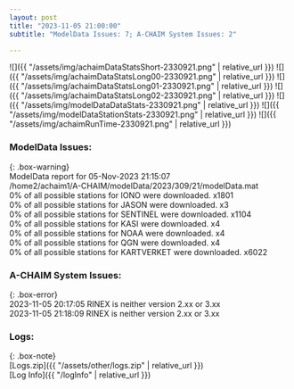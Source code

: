 ```yaml
---
layout: post
title: "2023-11-05 21:00:00"
subtitle: "ModelData Issues: 7; A-CHAIM System Issues: 2"

---
```


![]({{ "/assets/img/achaimDataStatsShort-2330921.png" | relative_url }})
![]({{ "/assets/img/achaimDataStatsLong00-2330921.png" | relative_url }})
![]({{ "/assets/img/achaimDataStatsLong01-2330921.png" | relative_url }})
![]({{ "/assets/img/achaimDataStatsLong02-2330921.png" | relative_url }})
![]({{ "/assets/img/modelDataDataStats-2330921.png" | relative_url }})
![]({{ "/assets/img/modelDataStationStats-2330921.png" | relative_url }})
![]({{ "/assets/img/achaimRunTime-2330921.png" | relative_url }})


### ModelData Issues:  
  
{: .box-warning}  
 ModelData report for 05-Nov-2023 21:15:07   
 /home2/achaim1/A-CHAIM/modelData/2023/309/21/modelData.mat   
 0% of all possible stations for IONO were downloaded. x1801   
 0% of all possible stations for JASON were downloaded. x3   
 0% of all possible stations for SENTINEL were downloaded. x1104   
 0% of all possible stations for KASI were downloaded. x4   
 0% of all possible stations for NOAA were downloaded. x4   
 0% of all possible stations for QGN were downloaded. x4   
 0% of all possible stations for KARTVERKET were downloaded. x6022   
  
### A-CHAIM System Issues:  
  
{: .box-error}  
2023-11-05 20:17:05 RINEX is neither version 2.xx or 3.xx  
2023-11-05 21:18:09 RINEX is neither version 2.xx or 3.xx  

### Logs:  
  
{: .box-note}  
[Logs.zip]({{ "/assets/other/logs.zip" | relative_url }})  
[Log Info]({{ "/logInfo" | relative_url }})  
